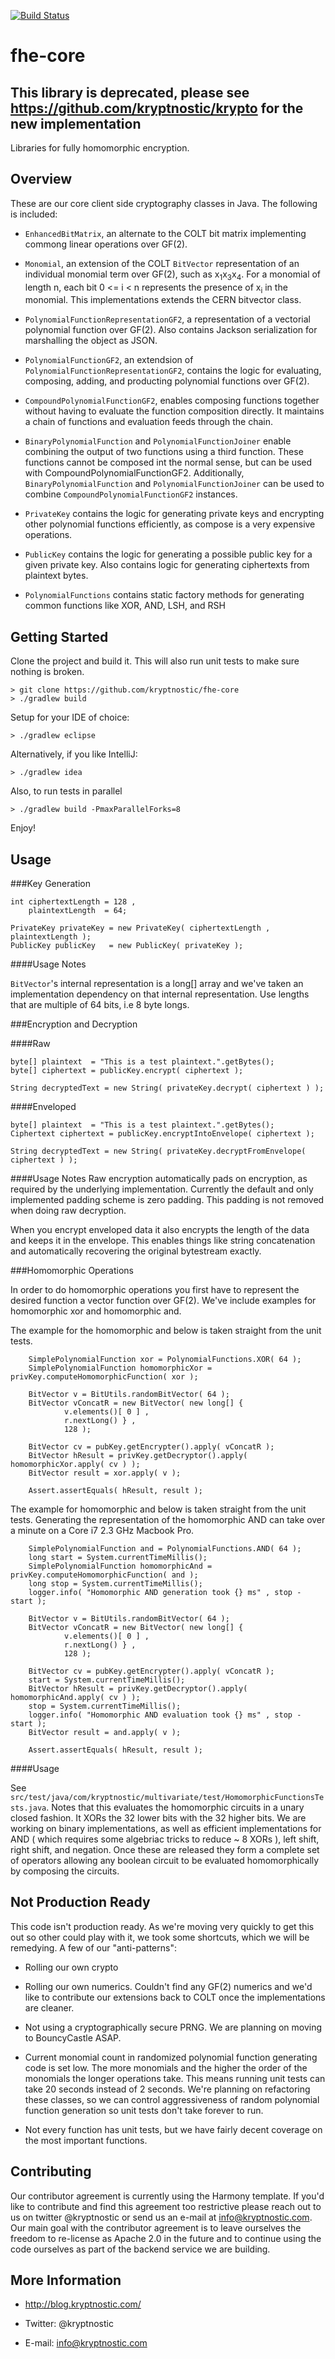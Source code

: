 [![Build Status](https://travis-ci.org/kryptnostic/fhe-core.svg?branch=release/v0.1.2)](https://travis-ci.org/kryptnostic/fhe-core)

fhe-core
===========

This library is deprecated, please see https://github.com/kryptnostic/krypto for the new implementation
---------------------------------------------------------------------------------------------------------

Libraries for fully homomorphic encryption.


Overview
--------
These are our core client side cryptography classes in Java. The following is included:

- <code>EnhancedBitMatrix</code>, an alternate to the COLT bit matrix implementing commong linear operations over GF(2).

- <code>Monomial</code>, an extension of the COLT <code>BitVector</code> representation of an individual monomial term over GF(2), such as x<sub>1</sub>x<sub>3</sub>x<sub>4</sub>. For a monomial of length n, each bit 0 <= i < n represents the presence of x<sub>i</sub> in the monomial. This implementations extends the CERN bitvector class.

- <code>PolynomialFunctionRepresentationGF2</code>, a representation of a vectorial polynomial function over GF(2). Also contains Jackson serialization for marshalling the object as JSON.

- <code>PolynomialFunctionGF2</code>, an extendsion of <code>PolynomialFunctionRepresentationGF2</code>, contains the logic for evaluating, composing, adding, and producting polynomial functions over GF(2).

- <code>CompoundPolynomialFunctionGF2</code>, enables composing functions together without having to evaluate the function composition directly. It maintains a chain of functions and evaluation feeds through the chain.

- <code>BinaryPolynomialFunction</code> and <code>PolynomialFunctionJoiner</code> enable combining the output of two functions using a third function.  These functions cannot be composed int the normal sense, but can be used with CompoundPolynomialFunctionGF2.  Additionally, <code>BinaryPolynomialFunction</code> and <code>PolynomialFunctionJoiner</code> can be used to combine <code>CompoundPolynomialFunctionGF2</code> instances.

- <code>PrivateKey</code> contains the logic for generating private keys and encrypting other polynomial functions efficiently, as compose is a very expensive operations.

- <code>PublicKey</code> contains the logic for generating a possible public key for a given private key. Also contains logic for generating ciphertexts from plaintext bytes.

- <code>PolynomialFunctions</code> contains static factory methods for generating common functions like XOR, AND, LSH, and RSH


Getting Started
---------------
Clone the project and build it.  This will also run unit tests to make sure nothing is broken.

	> git clone https://github.com/kryptnostic/fhe-core
	> ./gradlew build

Setup for your IDE of choice:
	
	> ./gradlew eclipse
	
Alternatively, if you like IntelliJ:

	> ./gradlew idea	

Also, to run tests in parallel

    > ./gradlew build -PmaxParallelForks=8
	
Enjoy!

Usage
-----

###Key Generation
		
	int ciphertextLength = 128 ,
		plaintextLength  = 64; 
			
	PrivateKey privateKey = new PrivateKey( ciphertextLength , plaintextLength );
	PublicKey publicKey   = new PublicKey( privateKey );

####Usage Notes

<code>BitVector</code>'s internal representation is a long[] array and we've taken an implementation dependency on that internal representation. Use lengths that are multiple of 64 bits, i.e 8 byte longs.

###Encryption and Decryption
		
####Raw 		

	byte[] plaintext  = "This is a test plaintext.".getBytes();
	byte[] ciphertext = publicKey.encrypt( ciphertext );
		
	String decryptedText = new String( privateKey.decrypt( ciphertext ) );
		
####Enveloped

	byte[] plaintext  = "This is a test plaintext.".getBytes();
	Ciphertext ciphertext = publicKey.encryptIntoEnvelope( ciphertext );
	
	String decryptedText = new String( privateKey.decryptFromEnvelope( ciphertext ) ); 


####Usage Notes
Raw encryption automatically pads on encryption, as required by the underlying implementation.  Currently the default and only implemented padding scheme is zero padding. This padding is not removed when doing raw decryption.

When you encrypt enveloped data it also encrypts the length of the data and keeps it in the envelope. This enables things like string concatenation and automatically recovering the original bytestream exactly.

###Homomorphic Operations

In order to do homomorphic operations you first have to represent the desired function a vector function over GF(2). We've include examples for homomorphic xor and homomorphic and.

The example for the homomorphic and below is taken straight from the unit tests.

        SimplePolynomialFunction xor = PolynomialFunctions.XOR( 64 );
        SimplePolynomialFunction homomorphicXor = privKey.computeHomomorphicFunction( xor );
        
        BitVector v = BitUtils.randomBitVector( 64 );
        BitVector vConcatR = new BitVector( new long[] { 
                v.elements()[ 0 ] ,
                r.nextLong() } ,  
                128 );
        
        BitVector cv = pubKey.getEncrypter().apply( vConcatR );
        BitVector hResult = privKey.getDecryptor().apply( homomorphicXor.apply( cv ) );
        BitVector result = xor.apply( v );
        
        Assert.assertEquals( hResult, result );

The example for homomorphic and below is taken straight from the unit tests. Generating the representation of the homomorphic AND can take over a minute on a Core i7 2.3 GHz Macbook Pro.

  		SimplePolynomialFunction and = PolynomialFunctions.AND( 64 );
        long start = System.currentTimeMillis();
        SimplePolynomialFunction homomorphicAnd = privKey.computeHomomorphicFunction( and );
        long stop = System.currentTimeMillis();
        logger.info( "Homomorphic AND generation took {} ms" , stop - start );
        
        BitVector v = BitUtils.randomBitVector( 64 );
        BitVector vConcatR = new BitVector( new long[] { 
                v.elements()[ 0 ] ,
                r.nextLong() } ,  
                128 );
        
        BitVector cv = pubKey.getEncrypter().apply( vConcatR );
        start = System.currentTimeMillis();
        BitVector hResult = privKey.getDecryptor().apply( homomorphicAnd.apply( cv ) );
        stop = System.currentTimeMillis();
        logger.info( "Homomorphic AND evaluation took {} ms" , stop - start );
        BitVector result = and.apply( v );
        
        Assert.assertEquals( hResult, result );

####Usage 		

See `src/test/java/com/kryptnostic/multivariate/test/HomomorphicFunctionsTests.java`.
Notes that this evaluates the homomorphic circuits in a unary closed fashion.  It XORs the 32 lower bits with the 32 higher bits. We are working on binary implementations, as well as efficient implementations for AND ( which requires some algebriac tricks to reduce ~ 8 XORs ), left shift, right shift, and negation.  Once these are released they form a complete set of operators allowing any boolean circuit to be evaluated homomorphically by composing the circuits.


Not Production Ready
--------------------
This code isn't production ready. As we're moving very quickly to get this out so other could play with it, we took some shortcuts, which we will be remedying.  A few of our "anti-patterns":

- Rolling our own crypto

- Rolling our own numerics. Couldn't find any GF(2) numerics and we'd like to contribute our extensions back to COLT once the implementations are cleaner.
	
- Not using a cryptographically secure PRNG. We are planning on moving to BouncyCastle ASAP.

- Current monomial count in randomized polynomial function generating code is set low.  The more monomials and the higher the order of the monomials the longer operations take.  This means running unit tests can take 20 seconds instead of 2 seconds.  We're planning on refactoring these classes, so we can control aggressiveness of random polynomial function generation so unit tests don't take forever to run.

- Not every function has unit tests, but we have fairly decent coverage on the most important functions.

Contributing
------------
Our contributor agreement is currently using the Harmony template. If you'd like to contribute and find this agreement too restrictive please reach out to us on twitter @kryptnostic or send us an e-mail at info@kryptnostic.com. Our main goal with the contributor agreement is to leave ourselves the freedom to re-license as Apache 2.0 in the future and to continue using the code ourselves as part of the backend service we are building.


More Information
----------------

- http://blog.kryptnostic.com/

- Twitter: @kryptnostic

- E-mail: info@kryptnostic.com
